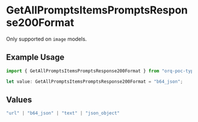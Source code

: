 # GetAllPromptsItemsPromptsResponse200Format

Only supported on `image` models.

## Example Usage

```typescript
import { GetAllPromptsItemsPromptsResponse200Format } from "orq-poc-typescript-multi-env-version/models/operations";

let value: GetAllPromptsItemsPromptsResponse200Format = "b64_json";
```

## Values

```typescript
"url" | "b64_json" | "text" | "json_object"
```